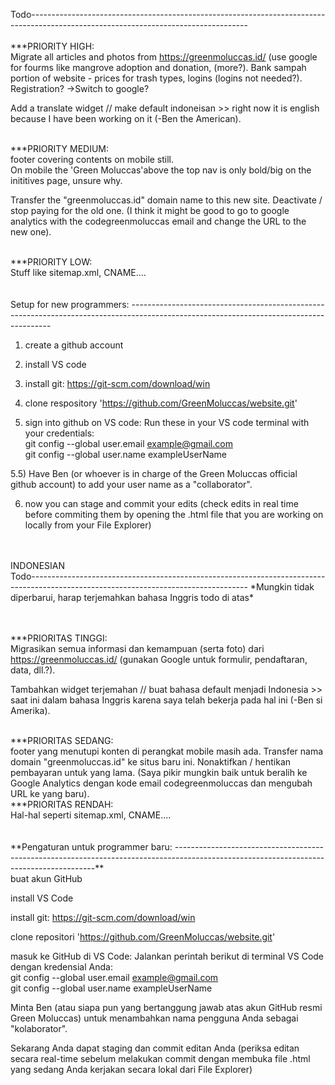 Todo------------------------------------------------------------------------------------------------------------------------------------
<br><br>
***PRIORITY HIGH:<br>
 Migrate all articles and photos from https://greenmoluccas.id/
    (use google for fourms like mangrove adoption and donation, (more?).
    Bank sampah portion of website - prices for trash types, logins (logins not needed?). Registration? ->Switch to google?

 Add a translate widget // make default indoneisan >> right now it is english because I have been working on it (-Ben the American).

<br>
***PRIORITY MEDIUM:<br>
footer covering contents on mobile still.<br>
On mobile the 'Green Moluccas'above the top nav is only bold/big on the inititives page, unsure why.

Transfer the "greenmoluccas.id" domain name to this new site. Deactivate / stop paying for the old one. (I think it might be good to go to google analytics with the codegreenmoluccas email and change the URL to the new one).

<br>
***PRIORITY LOW:<br>
Stuff like sitemap.xml, CNAME....

<br>
<br>
<br>
Setup for new programmers: ----------------------------------------------------------------------------------------------------------------------------------------

1) create a github account

2) install VS code

3) install git: https://git-scm.com/download/win

4) clone respository 'https://github.com/GreenMoluccas/website.git'

5) sign into github on VS code: Run these in your VS code terminal with your credentials: <br>
git config --global user.email example@gmail.com <br>
git config --global user.name exampleUserName

5.5) Have Ben (or whoever is in charge of the Green Moluccas official github account) to add your user name as a "collaborator".

6) now you can stage and commit your edits
    (check edits in real time before commiting them by opening the .html file that you are working on locally from your File Explorer)


<br>
<br>
INDONESIAN <br>
Todo------------------------------------------------------------------------------------------------------------------------------------ *Mungkin tidak diperbarui, harap terjemahkan bahasa Inggris todo di atas*


<br><br>
***PRIORITAS TINGGI:<br>
Migrasikan semua informasi dan kemampuan (serta foto) dari https://greenmoluccas.id/
(gunakan Google untuk formulir, pendaftaran, data, dll.?).

Tambahkan widget terjemahan // buat bahasa default menjadi Indonesia >> saat ini dalam bahasa Inggris karena saya telah bekerja pada hal ini (-Ben si Amerika).

<br>
***PRIORITAS SEDANG:<br>
footer yang menutupi konten di perangkat mobile masih ada.
Transfer nama domain "greenmoluccas.id" ke situs baru ini. Nonaktifkan / hentikan pembayaran untuk yang lama. (Saya pikir mungkin baik untuk beralih ke Google Analytics dengan kode email codegreenmoluccas dan mengubah URL ke yang baru).

<br>
***PRIORITAS RENDAH:<br>
Hal-hal seperti sitemap.xml, CNAME....
<br>
<br>
<br>
**Pengaturan untuk programmer baru: ----------------------------------------------------------------------------------------------------------------------------------------** <br>
buat akun GitHub

install VS Code

install git: https://git-scm.com/download/win

clone repositori 'https://github.com/GreenMoluccas/website.git'

masuk ke GitHub di VS Code: Jalankan perintah berikut di terminal VS Code dengan kredensial Anda: <br>
git config --global user.email example@gmail.com <br>
git config --global user.name exampleUserName

Minta Ben (atau siapa pun yang bertanggung jawab atas akun GitHub resmi Green Moluccas) untuk menambahkan nama pengguna Anda sebagai "kolaborator".

Sekarang Anda dapat staging dan commit editan Anda
(periksa editan secara real-time sebelum melakukan commit dengan membuka file .html yang sedang Anda kerjakan secara lokal dari File Explorer)
